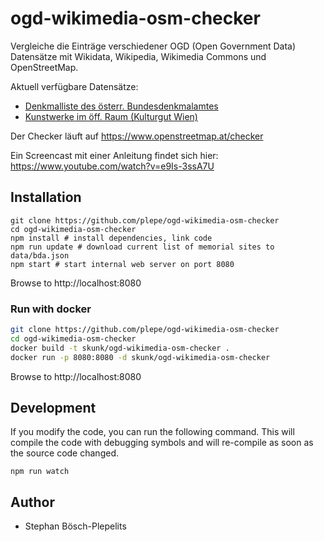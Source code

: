 # ogd-wikimedia-osm-checker
Vergleiche die Einträge verschiedener OGD (Open Government Data) Datensätze mit Wikidata, Wikipedia, Wikimedia Commons und OpenStreetMap.

Aktuell verfügbare Datensätze:
* [Denkmalliste des österr. Bundesdenkmalamtes](https://bda.gv.at/denkmalverzeichnis/#denkmalliste-gemaess-3-dmsg)
* [Kunstwerke im öff. Raum (Kulturgut Wien)](https://www.data.gv.at/katalog/dataset/stadt-wien_kunstwerkeimffentlichenraumwien)

Der Checker läuft auf https://www.openstreetmap.at/checker

Ein Screencast mit einer Anleitung findet sich hier: https://www.youtube.com/watch?v=e9Is-3ssA7U

## Installation
```
git clone https://github.com/plepe/ogd-wikimedia-osm-checker
cd ogd-wikimedia-osm-checker
npm install # install dependencies, link code
npm run update # download current list of memorial sites to data/bda.json
npm start # start internal web server on port 8080
```

Browse to http://localhost:8080

### Run with docker
```sh
git clone https://github.com/plepe/ogd-wikimedia-osm-checker
cd ogd-wikimedia-osm-checker
docker build -t skunk/ogd-wikimedia-osm-checker .
docker run -p 8080:8080 -d skunk/ogd-wikimedia-osm-checker
```

Browse to http://localhost:8080

## Development
If you modify the code, you can run the following command. This will compile the code with debugging symbols and will re-compile as soon as the source code changed.
```
npm run watch
```

## Author
* Stephan Bösch-Plepelits
